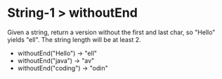 # String-1 > withoutEnd

Given a string, return a version without the first and last char, so "Hello" yields "ell". The string length will be at least 2.

- withoutEnd("Hello") → "ell"
- withoutEnd("java") → "av"
- withoutEnd("coding") → "odin"
